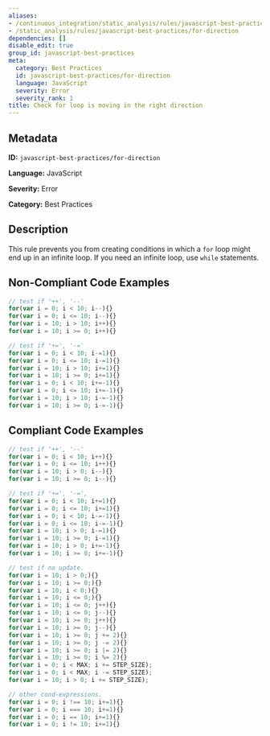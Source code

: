 ```yaml
---
aliases:
- /continuous_integration/static_analysis/rules/javascript-best-practices/for-direction
- /static_analysis/rules/javascript-best-practices/for-direction
dependencies: []
disable_edit: true
group_id: javascript-best-practices
meta:
  category: Best Practices
  id: javascript-best-practices/for-direction
  language: JavaScript
  severity: Error
  severity_rank: 1
title: Check for loop is moving in the right direction
---
```

<!--  SOURCED FROM https://github.com/DataDog/datadog-static-analyzer-rule-docs -->


## Metadata
**ID:** `javascript-best-practices/for-direction`

**Language:** JavaScript

**Severity:** Error

**Category:** Best Practices

## Description
This rule prevents you from creating conditions in which a `for` loop might end up in an infinite loop. If you need an infinite loop, use `while` statements.

## Non-Compliant Code Examples
```javascript
// test if '++', '--'
for(var i = 0; i < 10; i--){}
for(var i = 0; i <= 10; i--){}
for(var i = 10; i > 10; i++){}
for(var i = 10; i >= 0; i++){}

// test if '+=', '-='
for(var i = 0; i < 10; i-=1){}
for(var i = 0; i <= 10; i-=1){}
for(var i = 10; i > 10; i+=1){}
for(var i = 10; i >= 0; i+=1){}
for(var i = 0; i < 10; i+=-1){}
for(var i = 0; i <= 10; i+=-1){}
for(var i = 10; i > 10; i-=-1){}
for(var i = 10; i >= 0; i-=-1){}
```

## Compliant Code Examples
```javascript
// test if '++', '--'
for(var i = 0; i < 10; i++){}
for(var i = 0; i <= 10; i++){}
for(var i = 10; i > 0; i--){}
for(var i = 10; i >= 0; i--){}

// test if '+=', '-=',
for(var i = 0; i < 10; i+=1){}
for(var i = 0; i <= 10; i+=1){}
for(var i = 0; i < 10; i-=-1){}
for(var i = 0; i <= 10; i-=-1){}
for(var i = 10; i > 0; i-=1){}
for(var i = 10; i >= 0; i-=1){}
for(var i = 10; i > 0; i+=-1){}
for(var i = 10; i >= 0; i+=-1){}

// test if no update.
for(var i = 10; i > 0;){}
for(var i = 10; i >= 0;){}
for(var i = 10; i < 0;){}
for(var i = 10; i <= 0;){}
for(var i = 10; i <= 0; j++){}
for(var i = 10; i <= 0; j--){}
for(var i = 10; i >= 0; j++){}
for(var i = 10; i >= 0; j--){}
for(var i = 10; i >= 0; j += 2){}
for(var i = 10; i >= 0; j -= 2){}
for(var i = 10; i >= 0; i |= 2){}
for(var i = 10; i >= 0; i %= 2){}
for(var i = 0; i < MAX; i += STEP_SIZE);
for(var i = 0; i < MAX; i -= STEP_SIZE);
for(var i = 10; i > 0; i += STEP_SIZE);

// other cond-expressions.
for(var i = 0; i !== 10; i+=1){}
for(var i = 0; i === 10; i+=1){}
for(var i = 0; i == 10; i+=1){}
for(var i = 0; i != 10; i+=1){}
```
